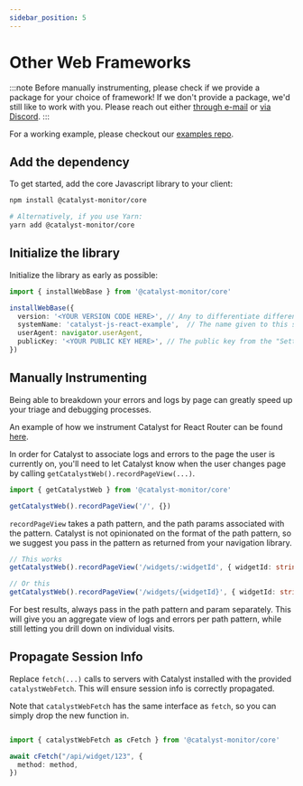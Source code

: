 ```yaml
---
sidebar_position: 5
---
```


# Other Web Frameworks

:::note
Before manually instrumenting, please check if we provide a package for your choice of framework! If we don't provide a package, we'd
still like to work with you. Please reach out either [through e-mail](mailto:bill@privium.xyz) or [via Discord](https://discord.gg/wm3gDnfT).
:::

For a working example, please checkout our [examples repo](https://github.com/catalyst-monitor/catalyst-examples).

## Add the dependency

To get started, add the core Javascript library to your client:

```bash title="Terminal"
npm install @catalyst-monitor/core

# Alternatively, if you use Yarn:
yarn add @catalyst-monitor/core
```

## Initialize the library

Initialize the library as early as possible:

```ts title="index.ts"
import { installWebBase } from '@catalyst-monitor/core'

installWebBase({
  version: '<YOUR VERSION CODE HERE>', // Any to differentiate different deploys, e.g. Git commit SHA
  systemName: 'catalyst-js-react-example',  // The name given to this service. All endpoints will be grouped by this name.
  userAgent: navigator.userAgent,
  publicKey: '<YOUR PUBLIC KEY HERE>', // The public key from the "Settings" page in the Catalyst dashboard.
})
```

## Manually Instrumenting

Being able to breakdown your errors and logs by page can greatly speed up your triage and debugging processes.

An example of how we instrument Catalyst for React Router can be found [here](https://github.com/catalyst-monitor/catalyst-js/blob/main/packages/react-router/src/Catalyst.tsx).

In order for Catalyst to associate logs and errors to the page the user is currently on, you'll need to let Catalyst know when the user changes page by calling `getCatalystWeb().recordPageView(...)`.

```ts
import { getCatalystWeb } from '@catalyst-monitor/core'

getCatalystWeb().recordPageView('/', {})
```

`recordPageView` takes a path pattern, and the path params associated with the pattern. Catalyst is not opinionated on the format of the path pattern, so we suggest you pass in the pattern as returned from your navigation library.

```ts
// This works
getCatalystWeb().recordPageView('/widgets/:widgetId', { widgetId: string })

// Or this
getCatalystWeb().recordPageView('/widgets/{widgetId}', { widgetId: string })
```

For best results, always pass in the path pattern and param separately. This will give you an aggregate view of logs and errors per path pattern, while still letting you drill down on individual visits.

## Propagate Session Info

Replace `fetch(...)` calls to servers with Catalyst installed with the provided `catalystWebFetch`. This will ensure session info is correctly propagated.

Note that `catalystWebFetch` has the same interface as `fetch`, so you can simply drop the new function in.

```ts title="api.ts"

import { catalystWebFetch as cFetch } from '@catalyst-monitor/core'

await cFetch("/api/widget/123", {
  method: method,
})
```

